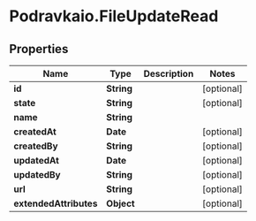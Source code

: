 # Podravkaio.FileUpdateRead

## Properties
Name | Type | Description | Notes
------------ | ------------- | ------------- | -------------
**id** | **String** |  | [optional] 
**state** | **String** |  | [optional] 
**name** | **String** |  | 
**createdAt** | **Date** |  | [optional] 
**createdBy** | **String** |  | [optional] 
**updatedAt** | **Date** |  | [optional] 
**updatedBy** | **String** |  | [optional] 
**url** | **String** |  | [optional] 
**extendedAttributes** | **Object** |  | [optional] 


